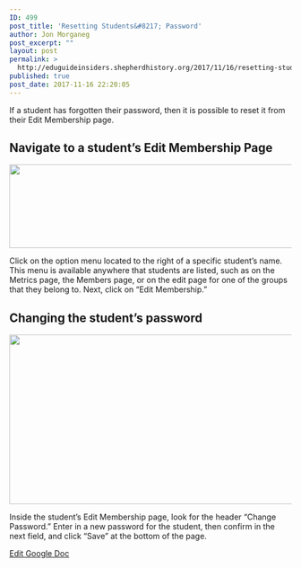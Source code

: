 ```yaml
---
ID: 499
post_title: 'Resetting Students&#8217; Password'
author: Jon Morganeg
post_excerpt: ""
layout: post
permalink: >
  http://eduguideinsiders.shepherdhistory.org/2017/11/16/resetting-students-password/
published: true
post_date: 2017-11-16 22:20:05
---
```

If a student has forgotten their password, then it is possible to reset it from their Edit Membership page.
<h2>Navigate to a student’s Edit Membership Page</h2>
<img title="" src="http://eduguideinsiders.shepherdhistory.org/wp-content/uploads/2017/11/null-3.png" alt="" width="624" height="149" />

Click on the option menu located to the right of a specific student’s name. This menu is available anywhere that students are listed, such as on the Metrics page, the Members page, or on the edit page for one of the groups that they belong to. Next, click on “Edit Membership.”
<h2>Changing the student’s password</h2>
<img title="" src="http://eduguideinsiders.shepherdhistory.org/wp-content/uploads/2017/11/null-4.png" alt="" width="624" height="302" />

Inside the student’s Edit Membership page, look for the header “Change Password.” Enter in a new password for the student, then confirm in the next field, and click “Save” at the bottom of the page.

<a href="https://docs.google.com/document/d/1pMpOsK0FAlO0C0_7KV9-gz6C36-UCkvSdkkH8Mv88bI/edit?usp=sharing">Edit Google Doc</a>